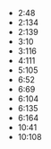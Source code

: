 - 2:48
- 2:134
- 2:139
- 3:10
- 3:116
- 4:111
- 5:105
- 6:52
- 6:69
- 6:104
- 6:135
- 6:164
- 10:41
- 10:108
